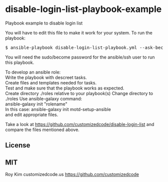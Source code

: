 # disable-login-list-playbook-example
Playbook example to disable login list 

You will have to edit this file to make it work for your system.
To run the playbook:  
<pre>
$ ansible-playbook disable-login-list-playbook.yml --ask-become-pass  
</pre>

You will need the sudo/become password for the ansible/ssh user to run this playbook.  

To develop an ansible role:  
Write the playbook with descreet tasks.  
Create files and templates needed for tasks.  
Test and make sure that the playbook works as expected.  
Create directory ./roles relative to your playbook(s)
Change directory to ./roles
Use ansible-galaxy command:  
ansible-galaxy init "rolename"  
In this case:  ansible-galaxy init motd-setup-ansible  
and edit appropriate files.

Take a look at https://github.com/customizedcode/disable-login-list 
and compare the files mentioned above.

License
--------
MIT
-----
Roy Kim
customizedcode.us
https://github.com/customizedcode
